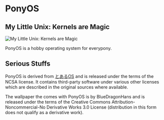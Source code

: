 # PonyOS
## My Little Unix: Kernels are Magic
![My Little Unix: Kernels are Magic](https://github.com/klange/ponyos/raw/master/docs/logo.png)

PonyOS is a hobby operating system for everypony.

## Serious Stuffs

PonyOS is derived from [とあるOS](http://toaruos.org) and is released under the terms of the NCSA license. It contains third-party software under various other licenses which are described in the original sources where available.

The wallpaper the comes with PonyOS is by BlueDragonHans and is released under the terms of the Creative Commons Attribution-Noncommercial-No Derivative Works 3.0 License (distribution in this form does not qualify as a derivative work).

